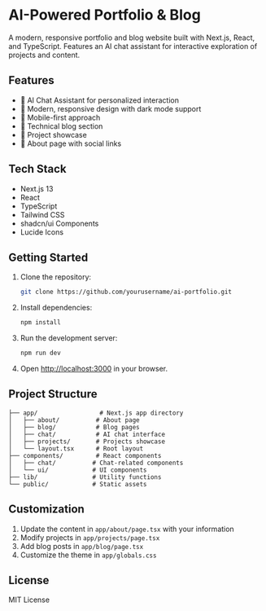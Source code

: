 # AI-Powered Portfolio & Blog

A modern, responsive portfolio and blog website built with Next.js, React, and TypeScript. Features an AI chat assistant for interactive exploration of projects and content.

## Features

- 🤖 AI Chat Assistant for personalized interaction
- 🎨 Modern, responsive design with dark mode support
- 📱 Mobile-first approach
- 📝 Technical blog section
- 💼 Project showcase
- 🎯 About page with social links

## Tech Stack

- Next.js 13
- React
- TypeScript
- Tailwind CSS
- shadcn/ui Components
- Lucide Icons

## Getting Started

1. Clone the repository:
   ```bash
   git clone https://github.com/yourusername/ai-portfolio.git
   ```

2. Install dependencies:
   ```bash
   npm install
   ```

3. Run the development server:
   ```bash
   npm run dev
   ```

4. Open [http://localhost:3000](http://localhost:3000) in your browser.

## Project Structure

```
├── app/                 # Next.js app directory
│   ├── about/          # About page
│   ├── blog/           # Blog pages
│   ├── chat/           # AI chat interface
│   ├── projects/       # Projects showcase
│   └── layout.tsx      # Root layout
├── components/         # React components
│   ├── chat/          # Chat-related components
│   └── ui/            # UI components
├── lib/               # Utility functions
└── public/            # Static assets
```

## Customization

1. Update the content in `app/about/page.tsx` with your information
2. Modify projects in `app/projects/page.tsx`
3. Add blog posts in `app/blog/page.tsx`
4. Customize the theme in `app/globals.css`

## License

MIT License